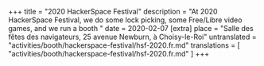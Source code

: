 +++
title = "2020 HackerSpace Festival"
description = "At 2020 HackerSpace Festival, we do some lock picking, some Free/Libre video games, and we run a booth "
date = 2020-02-07
[extra]
place = "Salle des fêtes des navigateurs, 25 avenue Newburn, à Choisy-le-Roi"
untranslated = "activities/booth/hackerspace-festival/hsf-2020.fr.md"
translations = [
    "activities/booth/hackerspace-festival/hsf-2020.fr.md"
]
+++
